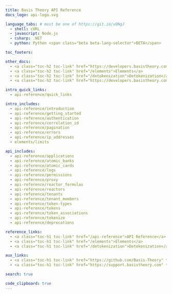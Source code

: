 ```yaml
---
title: Basis Theory API Reference
docs_logo: api-logo.svg

language_tabs: # must be one of https://git.io/vQNgJ
  - shell: cURL
  - javascript: Node.js
  - csharp: .NET
  - python: Python <span class="beta beta-lang-selector">BETA</span>

toc_footers:

other_docs:
  - <a class="toc-h2 toc-link" href="https://developers.basistheory.com/">Home</a>
  - <a class="toc-h2 toc-link" href="/elements">Elements</a>
  - <a class="toc-h2 toc-link" href="/detokenization">Detokenization</a>
  - <a class="toc-h2 toc-link" href="https://developers.basistheory.com/getting-started">Guides</a>

intro_quick_links:
  - api-reference/quick_links

intro_includes:
  - api-reference/introduction
  - api-reference/getting_started
  - api-reference/authentication
  - api-reference/correlation_id
  - api-reference/pagination
  - api-reference/errors
  - api-reference/ip_addresses
  - elements/limits

api_includes:
  - api-reference/applications  
  - api-reference/atomic_banks
  - api-reference/atomic_cards
  - api-reference/logs  
  - api-reference/permissions
  - api-reference/proxy
  - api-reference/reactor_formulas
  - api-reference/reactors
  - api-reference/tenants
  - api-reference/tenant_members
  - api-reference/token-types
  - api-reference/tokens
  - api-reference/token_associations
  - api-reference/tokenize
  - api-reference/deprecations

reference_links:
  - <a class="toc-h1 toc-link" href="/api-reference">API Reference</a>
  - <a class="toc-h1 toc-link" href="/elements">Elements</a>
  - <a class="toc-h1 toc-link" href="/detokenization">Detokenization</a>

aux_links:
  - <a class="toc-h1 toc-link" href="https://github.com/Basis-Theory" target="_blank">GitHub</a>
  - <a class="toc-h1 toc-link" href="https://support.basistheory.com" target="_blank">Get Support</a>

search: true

code_clipboard: true
---
```

